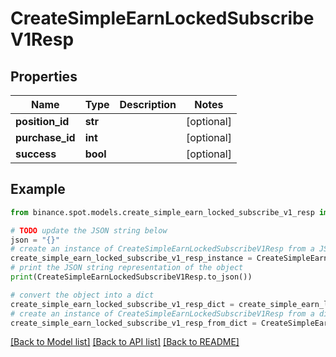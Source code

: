 # CreateSimpleEarnLockedSubscribeV1Resp


## Properties

Name | Type | Description | Notes
------------ | ------------- | ------------- | -------------
**position_id** | **str** |  | [optional] 
**purchase_id** | **int** |  | [optional] 
**success** | **bool** |  | [optional] 

## Example

```python
from binance.spot.models.create_simple_earn_locked_subscribe_v1_resp import CreateSimpleEarnLockedSubscribeV1Resp

# TODO update the JSON string below
json = "{}"
# create an instance of CreateSimpleEarnLockedSubscribeV1Resp from a JSON string
create_simple_earn_locked_subscribe_v1_resp_instance = CreateSimpleEarnLockedSubscribeV1Resp.from_json(json)
# print the JSON string representation of the object
print(CreateSimpleEarnLockedSubscribeV1Resp.to_json())

# convert the object into a dict
create_simple_earn_locked_subscribe_v1_resp_dict = create_simple_earn_locked_subscribe_v1_resp_instance.to_dict()
# create an instance of CreateSimpleEarnLockedSubscribeV1Resp from a dict
create_simple_earn_locked_subscribe_v1_resp_from_dict = CreateSimpleEarnLockedSubscribeV1Resp.from_dict(create_simple_earn_locked_subscribe_v1_resp_dict)
```
[[Back to Model list]](../README.md#documentation-for-models) [[Back to API list]](../README.md#documentation-for-api-endpoints) [[Back to README]](../README.md)


